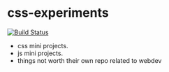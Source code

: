 # css-experiments
[![Build Status](https://travis-ci.org/DarkPurple141/experiments.svg?branch=master)](https://travis-ci.org/DarkPurple141/experiments)
* css mini projects.
* js mini projects.
* things not worth their own repo related to webdev
